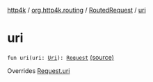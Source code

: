 [http4k](../../index.md) / [org.http4k.routing](../index.md) / [RoutedRequest](index.md) / [uri](./uri.md)

# uri

`fun uri(uri: `[`Uri`](../../org.http4k.core/-uri/index.md)`): `[`Request`](../../org.http4k.core/-request/index.md) [(source)](https://github.com/http4k/http4k/blob/master/http4k-core/src/main/kotlin/org/http4k/routing/routing.kt#L115)

Overrides [Request.uri](../../org.http4k.core/-request/uri.md)

